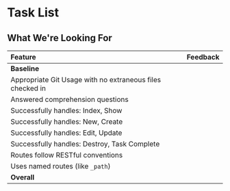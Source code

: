 # Task List
## What We're Looking For

| Feature | Feedback    |
| :------------- | :------------- |
|  **Baseline** |   |
|   Appropriate Git Usage with no extraneous files checked in	|   	|
|   Answered comprehension questions	|   	|
| Successfully handles: Index, Show |   |
| Successfully handles: New, Create |   |
| Successfully handles: Edit, Update |   |
| Successfully handles: Destroy, Task Complete |   |
| Routes follow RESTful conventions |   |
| Uses named routes (like `_path`) |   |
|  **Overall** |   |
